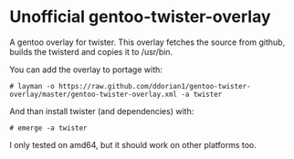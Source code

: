 Unofficial gentoo-twister-overlay
================================

A gentoo overlay for twister.
This overlay fetches the source from github, builds the twisterd and copies it to /usr/bin.

You can add the overlay to portage with:
	
	# layman -o https://raw.github.com/ddorian1/gentoo-twister-overlay/master/gentoo-twister-overlay.xml -a twister

And than install twister (and dependencies) with:

	# emerge -a twister

I only tested on amd64, but it should work on other platforms too.
